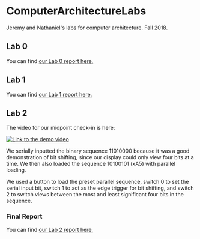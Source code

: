 # ComputerArchitectureLabs
Jeremy and Nathaniel's labs for computer architecture. Fall 2018.

## Lab 0

You can find [our Lab 0 report here.](https://github.com/jeremycryan/ComputerArchitectureLabs/blob/master/Lab0/0Lab_report.md)

## Lab 1

You can find [our Lab 1 report here.](https://github.com/jeremycryan/ComputerArchitectureLabs/blob/master/Lab1/report.md)

## Lab 2

The video for our midpoint check-in is here:

[![Link to the demo video](https://img.youtube.com/vi/HMa1pN-8iqU/0.jpg)](https://www.youtube.com/watch?v=HMa1pN-8iqU)

We serially inputted the binary sequence 11010000 because it was a good demonstration of bit shifting, since our display could only view four bits at a time. We then also loaded the sequence 10100101 (xA5) with parallel loading.

We used a button to load the preset parallel sequence, switch 0 to set the serial input bit, switch 1 to act as the edge trigger for bit shifting, and switch 2 to switch views between the most and least significant four bits in the sequence.

### Final Report
You can find [our Lab 2 report here.](https://github.com/jeremycryan/ComputerArchitectureLabs/blob/master/Lab2/report.md)
